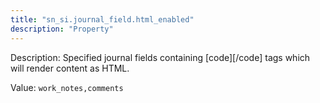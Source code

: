 ```yaml
---
title: "sn_si.journal_field.html_enabled"
description: "Property"
---
```


Description: Specified journal fields containing [code][/code] tags which will render content as HTML.

Value: `work_notes,comments`